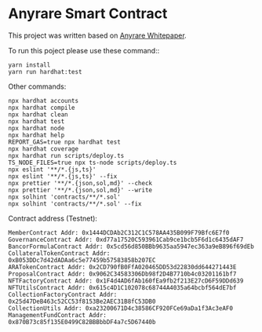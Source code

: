 # Anyrare Smart Contract

This project was written based on [Anyrare Whitepaper](https://github.com/anyrare/whitepaper).

To run this poject please use these command::

```
yarn install
yarn run hardhat:test
```

Other commands:
```shell
npx hardhat accounts
npx hardhat compile
npx hardhat clean
npx hardhat test
npx hardhat node
npx hardhat help
REPORT_GAS=true npx hardhat test
npx hardhat coverage
npx hardhat run scripts/deploy.ts
TS_NODE_FILES=true npx ts-node scripts/deploy.ts
npx eslint '**/*.{js,ts}'
npx eslint '**/*.{js,ts}' --fix
npx prettier '**/*.{json,sol,md}' --check
npx prettier '**/*.{json,sol,md}' --write
npx solhint 'contracts/**/*.sol'
npx solhint 'contracts/**/*.sol' --fix
```

Contract address (Testnet):
```
MemberContract Addr: 0x1444DCDAb2C312C1C578AA435B099F79Bfc6E7f0
GovernanceContract Addr: 0xd77a17520C593961Cab9ce1bcb5F6d1c6435dAF7
BancorFormulaContract Addr: 0x5cd56d850BBb9635aa5947ec363a9eB896f69dEb
CollateralTokenContract Addr: 0xB053DDc7d42dADAa6c5e77459b57583858b207EC
ARATokenContract Addr: 0x2CD790fB0FfA020465DD53d22830dd644271443E 
ProposalContract Addr: 0x9062C34583306Db98f2D4B7710b4c03201161bf7
NFTFactoryContract Addr: 0x1F4d4AD6fAb160fEa9fb2f213E27cD6F59DDd639
NFTUtilsContract Addr: 0x615c4D1C102078c68744A4035a64bcbf564dE7bf
CollectionFactoryContract Addr: 0x25d47DeB463c52CC53f8153Be2AEC31B8fC53DB0
CollectionUtils Addr: 0xa23200671D4c38586CF920FCe69aDa1f3Ac3eAF0
ManagementFundContract Addr: 0x870B73c85f135E0499C82BBBbbDF4a7c5D67440b
```
